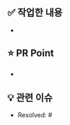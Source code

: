 ## ✅ 작업한 내용
 - 

## ⭐️ PR Point
 <!-- 피드백 받고 싶은 부분, 공유하고 싶은 부분, 작업 과정, 이유 -->
 -

## 💡 관련 이슈
- Resolved: #
